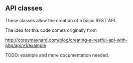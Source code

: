 ## API classes

These classes allow the creation of a basic REST API.

The idea for this code comes originally from

http://coreymaynard.com/blog/creating-a-restful-api-with-php/api/v1/example

TODO: example and more documentation needed.
